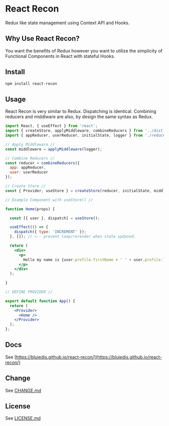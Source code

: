 # React Recon

Redux like state management using Context API and Hooks.

## Why Use React Recon?

You want the benefits of Redux however you want to utilize the simplicity of Functional Components in React with stateful Hooks.

## Install

```sh
npm install react-recon
```

## Usage 

React Recon is very similar to Redux. Dispatching is identical. Combining reducers and middlware are also, by design the same syntax as Redux. 

```jsx
import React, { useEffect } from 'react';
import { createStore, applyMiddleware, combineReducers } from '../dist';
import { appReducer, userReducer, initialState, logger } from './reducers';

// Apply Middleware //
const middleware = applyMiddleware(logger);

// Combine Reducers //
const reducer = combineReducers({
  app: appReducer,
  user: userReducer
});

// Create Store //
const { Provider, useStore } = createStore(reducer, initialState, middleware);

// Example Component with useStore() //

function Home(props) {

  const [{ user }, dispatch] = useStore();

  useEffect(() => {
    dispatch({ type: 'INCREMENT' });
  }, []); // <-- prevent loop/rerender when state updated.

  return (
    <div>
      <p>
        Hello my name is {user.profile.firstName + ' ' + user.profile.lastName}
      </p>
    </div>
  );

}

// DEFINE PROVIDER //

export default function App() {
  return (
    <Provider>
      <Home />
    </Provider>
  );
};
```

## Docs

See [https://blujedis.github.io/react-recon/](https://blujedis.github.io/react-recon/)

## Change

See [CHANGE.md](CHANGE.md)

## License

See [LICENSE.md](LICENSE)

